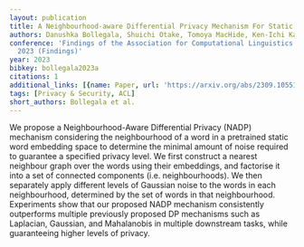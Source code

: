 ```yaml
---
layout: publication
title: A Neighbourhood-aware Differential Privacy Mechanism For Static Word Embeddings
authors: Danushka Bollegala, Shuichi Otake, Tomoya MacHide, Ken-Ichi Kawarabayashi
conference: 'Findings of the Association for Computational Linguistics: IJCNLP-AACL
  2023 (Findings)'
year: 2023
bibkey: bollegala2023a
citations: 1
additional_links: [{name: Paper, url: 'https://arxiv.org/abs/2309.10551'}]
tags: [Privacy & Security, ACL]
short_authors: Bollegala et al.
---
```

We propose a Neighbourhood-Aware Differential Privacy (NADP) mechanism
considering the neighbourhood of a word in a pretrained static word embedding
space to determine the minimal amount of noise required to guarantee a
specified privacy level. We first construct a nearest neighbour graph over the
words using their embeddings, and factorise it into a set of connected
components (i.e. neighbourhoods). We then separately apply different levels of
Gaussian noise to the words in each neighbourhood, determined by the set of
words in that neighbourhood. Experiments show that our proposed NADP mechanism
consistently outperforms multiple previously proposed DP mechanisms such as
Laplacian, Gaussian, and Mahalanobis in multiple downstream tasks, while
guaranteeing higher levels of privacy.